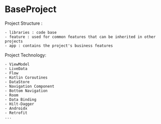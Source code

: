# BaseProject

Project Structure <Project use MVVM Architecture with multi-module build>:

    - libraries : code base
    - feature : used for common features that can be inherited in other projects
    - app : contains the project's business features
    
Project Technology:

    - ViewModel
    - LiveData
    - Flow
    - Kotlin Coroutines
    - DataStore
    - Navigation Component
    - Bottom Navigation
    - Room
    - Data Binding
    - Hilt-Dagger
    - Androidx
    - Retrofit
    ...
    
    
